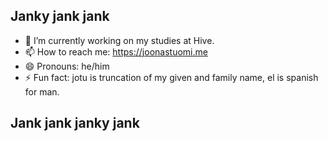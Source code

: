 ## Janky jank jank

- 🔭 I’m currently working on my studies at Hive.
- 📫 How to reach me: https://joonastuomi.me
- 😄 Pronouns: he/him
- ⚡ Fun fact: jotu is truncation of my given and family name, el is spanish for man.

## Jank jank janky jank
